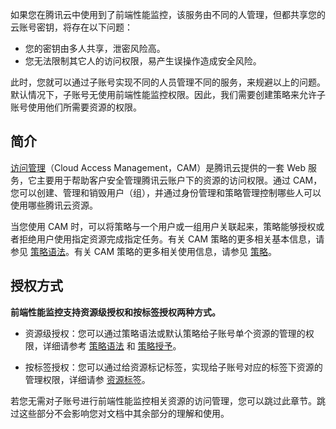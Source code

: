 ﻿如果您在腾讯云中使用到了前端性能监控，该服务由不同的人管理，但都共享您的云账号密钥，将存在以下问题：
- 您的密钥由多人共享，泄密风险高。
- 您无法限制其它人的访问权限，易产生误操作造成安全风险。

此时，您就可以通过子账号实现不同的人员管理不同的服务，来规避以上的问题。默认情况下，子账号无使用前端性能监控权限。因此，我们需要创建策略来允许子账号使用他们所需要资源的权限。

## 简介
[访问管理](https://cloud.tencent.com/document/product/598)（Cloud Access Management，CAM）是腾讯云提供的一套 Web 服务，它主要用于帮助客户安全管理腾讯云账户下的资源的访问权限。通过 CAM，您可以创建、管理和销毁用户（组），并通过身份管理和策略管理控制哪些人可以使用哪些腾讯云资源。

当您使用 CAM 时，可以将策略与一个用户或一组用户关联起来，策略能够授权或者拒绝用户使用指定资源完成指定任务。有关 CAM 策略的更多相关基本信息，请参见 [策略语法](https://cloud.tencent.com/document/product/598/10596)。有关 CAM 策略的更多相关使用信息，请参见 [策略](https://cloud.tencent.com/document/product/598/10601)。

## 授权方式


**前端性能监控支持资源级授权和按标签授权两种方式。**

- 资源级授权：您可以通过策略语法或默认策略给子账号单个资源的管理的权限，详细请参考 [策略语法]() 和 [策略授予]()。

- 按标签授权：您可以通过给资源标记标签，实现给子账号对应的标签下资源的管理权限，详细请参 [资源标签]()。

若您无需对子账号进行前端性能监控相关资源的访问管理，您可以跳过此章节。跳过这些部分不会影响您对文档中其余部分的理解和使用。
